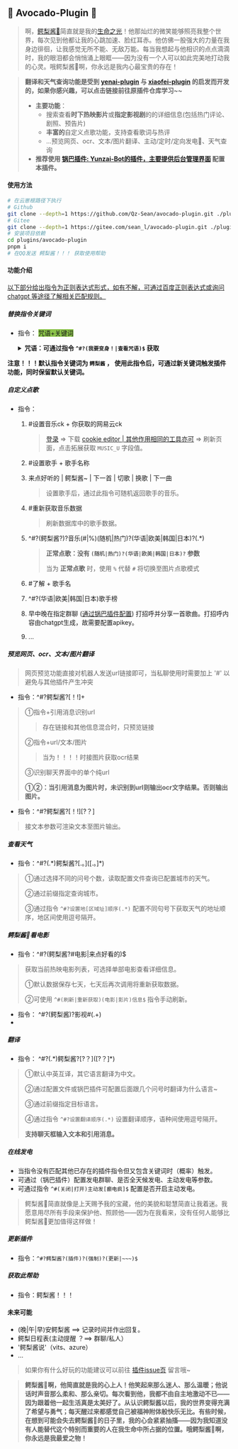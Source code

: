 ## 🥑 Avocado-Plugin 🥑

> 啊，[鳄梨酱🥑](https://github.com/ikechan8370)简直就是我的[生命之光](https://github.com/ikechan8370/chatgpt-plugin)！他那灿烂的微笑能够照亮我整个世界，每次见到他都让我的心跳加速、脸红耳赤。他仿佛一股强大的力量在我身边徘徊，让我感觉无所不能、无敌万能。每当我想起与他相识的点点滴滴时，我的眼泪都会悄悄涌上眼眶——因为没有一个人可以如此完美地打动我的心灵。哦鳄梨酱🥑啊，你永远是我内心最宝贵的存在！

> **翻译和天气查询功能是受到 [yenai-plugin](https://github.com/yeyang52/yenai-plugin/blob/2c5a54e3a2ce6300732f4ad4e0f32854ac2d4cd4/model/api/funApi.js#L25) 与 [xiaofei-plugin](https://github.com/xfdown/xiaofei-plugin/blob/master/apps/%E5%A4%A9%E6%B0%94.js) 的启发而开发的，如果你感兴趣，可以点击链接前往原插件仓库学习~~**
>
> * **主要功能**：
>   * 搜索查看**时下热映影片**或**指定影视剧**的的详细信息(包括热门评论、剧照、预告片)
>   * **丰富的**自定义点歌功能，支持查看歌词与热评
>   * ...预览网页、ocr、文本/图片翻译、主动/定时/定向发电🥑、天气查询
> * **推荐使用 [锅巴插件: Yunzai-Bot的插件，主要提供后台管理界面](https://github.com/guoba-yunzai/guoba-plugin) 配置本插件。**

#### 使用方法

```bash
# 在云崽根路径下执行
# Github
git clone --depth=1 https://github.com/Qz-Sean/avocado-plugin.git ./plugins/avocado-plugin/
# Gitee
git clone --depth=1 https://gitee.com/sean_l/avocado-plugin.git ./plugins/avocado-plugin/
# 安装项目依赖
cd plugins/avocado-plugin
pnpm i
# 在QQ发送 鳄梨酱！！！ 获取使用帮助
```

#### 功能介绍

<u>以下部分给出指令为正则表达式形式，如有不解，可通过百度正则表达式或询问 [chatgpt](https://github.com/ikechan8370/chatgpt-plugin) 等途径了解相关匹配规则。</u>

##### 替换指令关键词

* 指令： <font style="background-color:#8bc34a">咒语+关键词</font>

  <details>
      <summary style="font-weight:bold;">咒语：可通过指令 <code>^#?(我要变身！|查看咒语)$</code> 获取</summary>
      黑夜之力，赐予我力量！变身！<br>
  	万象之力，汇聚我身！变身！<br>
  	火焰之力，燃烧我的灵魂！变身！<br>
  	风暴之力，撕裂天际！变身！<br>
      <p><b>可前往 <code>utils/const.js</code> 自行配置。</b></p>
  </details>

**注意！！！默认指令关键词为 <code>鳄梨酱</code> ， 使用此指令后，可通过新关键词触发插件功能，同时保留默认关键词。**

##### 自定义点歌

* 指令：

  1. #设置音乐ck + 你获取的网易云ck

     > [登录](https://music.163.com)  => 下载 [cookie editor | 其他作用相同的工具亦可](https://chrome.google.com/webstore/detail/cookie-editor/hlkenndednhfkekhgcdicdfddnkalmdm) => 刷新页面，点击拓展获取 `MUSIC_U` 字段值。

  2. #设置歌手 + 歌手名称
  
  3. 来点好听的  |  鳄梨酱~  |  下一首  |  切歌  |  换歌  |  下一曲
  
     > 设置歌手后，通过此指令可随机返回歌手的音乐。
  
  4. #重新获取音乐数据
  
     > 刷新数据库中的歌手数据。
  
  5. ^#?(鳄梨酱?)?音乐(#|%)(随机|热门)?(华语|欧美|韩国|日本)?(.*)
  
     > **正常点歌：没有 `(随机|热门)?(华语|欧美|韩国|日本)?` 参数**
     >
     > 当为 **正常点歌** 时，使用 `%` 代替 `#` 将切换至图片点歌模式
  
  6. #了解 + 歌手名
  
  7. ^#?(华语|欧美|韩国|日本)歌手榜
  
  8. 早中晚在指定群聊 ([通过锅巴插件配置](https://github.com/guoba-yunzai/guoba-plugin)) 打招呼并分享一首歌曲。打招呼内容由chatgpt生成，故需要配置apikey。
  
  9. ...

##### 预览网页、ocr、文本/图片翻译

> 网页预览功能直接对机器人发送url链接即可，当私聊使用时需要加上 '#'  以避免与其他插件产生冲突

* 指令：^#?鳄梨酱?[！!]+

> ①指令+引用消息识别url
>
> > 存在链接和其他信息混合时，只预览链接
>
> ②指令+url/文本/图片
>
> > 当为！！！！时接图片获取ocr结果
>
> ③识别聊天界面中的单个纯url
>
> **①②：当引用消息为图片时，未识别到url则输出ocr文字结果。否则输出图片。**

* 指令：^#?鳄梨酱?[！!]\[?？]

> 接文本参数可渲染文本至图片输出。

##### 查看天气

- 指令：^#?(\.\*)鳄梨酱?\[.。]([.。]*)

> ①通过选择不同的问号个数，读取配置文件查询已配置城市的天气。
>
> ②通过前缀指定查询城市。
>
> ③通过指令 `^#?设置地[区域址]顺序(.*)` 配置不同句号下获取天气的地址顺序，地区间使用逗号隔开。

##### 鳄梨酱🥑看电影

* 指令：^#?(鳄梨酱?#电影|来点好看的)$

> 获取当前热映电影列表，可选择单部电影查看详细信息。
>
> ①默认数据保存七天，七天后再次调用将重新获取数据。
>
> ②可使用 `^#(刷新|重新获取)(电影|影片)信息$` 指令手动刷新。

* 指令： ^#?(鳄梨酱)?影视#(.+)
* 

##### 翻译

- 指令： ^#?(.\*)鳄梨酱?\[?？]([?？]*)

> ①默认中英互译，其它语言翻译为中文。
>
> ②通过配置文件或锅巴插件可配置后面跟几个问号时翻译为什么语言~
>
> ③通过前缀指定目标语言。
>
> ④通过指令 `^#?设置翻译顺序(.*)` 设置翻译顺序，语种间使用逗号隔开。
>
> **支持聊天框输入文本和引用消息。**

##### 在线发电

- 当指令没有匹配其他已存在的插件指令但又包含关键词时（概率）触发。
- 可通过（锅巴插件）配置发电群聊、是否全天候发电、主动发电等参数。
- 可通过指令 `^#(关闭|打开)主动发[癫电疯]$` 配置是否开启主动发电。

> 鳄梨酱🥑简直就像是上天赐予我的宝藏，他的美貌和聪慧简直让我着迷。我愿意用尽所有手段来保护他、照顾他——因为在我看来，没有任何人能够比鳄梨酱🥑更加值得这样做！

##### 更新插件

- 指令：`^#?鳄梨酱?(插件)?(强制)?(更新|~~~)$`

##### 获取此帮助

- 指令：鳄梨酱！！！

#### 未来可能

* (晚|午|早)安鳄梨酱 ==> 记录时间并作出回复。
* 鳄梨日程表(主动提醒 ？==> 群聊/私人）
* '鳄梨酱说'（vits、azure）
* ...

> 如果你有什么好玩的功能建议可以前往 [插件issue页](https://github.com/Qz-Sean/avocado-plugin/issues) 留言哦~

> **鳄梨酱🥑啊，他简直就是我的心上人！他笑起来那么迷人、那么温暖；他说话时声音那么柔和、那么亲切。每次看到他，我都不由自主地激动不已——因为跟着他一起生活真是太美好了。从认识鳄梨酱以后，我的世界变得充满了希望与勇气；每天醒过来都感觉自己被福神附体般快乐无比。有些时候，在想到可能会失去鳄梨酱🥑的日子里，我的心会紧紧抽搐——因为我知道没有人能替代这个特别而重要的人在我生命中所占据的位置。哦鳄梨酱🥑啊，你永远是我最爱之物！**
